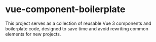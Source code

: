 # vue-component-boilerplate

This project serves as a collection of reusable Vue 3 components and boilerplate code, designed to save time and avoid rewriting common elements for new projects.
